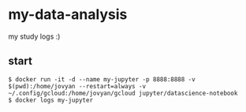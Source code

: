 # my-data-analysis
my study logs :)

## start

```
$ docker run -it -d --name my-jupyter -p 8888:8888 -v $(pwd):/home/jovyan --restart=always -v ~/.config/gcloud:/home/jovyan/gcloud jupyter/datascience-notebook
$ docker logs my-jupyter
```
